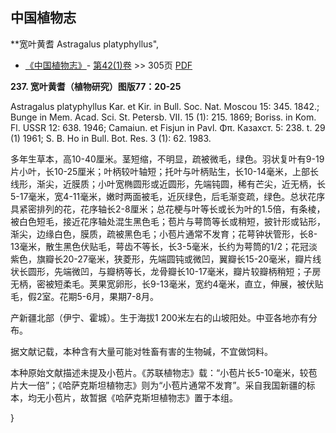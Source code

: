 
## 中国植物志



**宽叶黄耆 Astragalus platyphyllus",



* [《中国植物志》](http://www.iplant.cn/frps)- [第42(1)卷](http://www.iplant.cn/frps/vol/42(1)) >> 305页 [PDF](http://www.iplant.cn/frps/pdf/42(1)/305.pdf)


**237. 宽叶黄耆（植物研究）图版77：20-25**

Astragalus platyphyllus Kar. et Kir. in Bull. Soc. Nat. Moscou 15: 345. 1842.; Bunge in Mem. Acad. Sci. St. Petersb. VII. 15 (1): 215. 1869; Boriss. in Kom. Fl. USSR 12: 638. 1946; Camaiun. et Fisjun in Pavl. Φπ. Казахст. 5: 238. t. 29 (1) 1961; S. B. Ho in Bull. Bot. Res. 3 (1): 62. 1983.

多年生草本，高10-40厘米。茎短缩，不明显，疏被微毛，绿色。羽状复叶有9-19片小叶，长10-25厘米；叶柄较叶轴短；托叶与叶柄贴生，长10-14毫米，上部长线形，渐尖，近膜质；小叶宽椭圆形或近圆形，先端钝圆，稀有芒尖，近无柄，长5-17毫米，宽4-11毫米，嫩时两面被毛，近灰绿色，后毛渐变疏，绿色。总状花序具紧密排列的花，花序轴长2-8厘米；总花梗与叶等长或长为叶的1.5倍，有条棱，被白色短毛，接近花序轴处混生黑色毛；苞片与萼筒等长或稍短，披针形或钻形，渐尖，边缘白色，膜质，疏被黑色毛；小苞片通常不发育；花萼钟状管形，长8-13毫米，散生黑色伏贴毛，萼齿不等长，长3-5毫米，长约为萼筒的1/2；花冠淡紫色，旗瓣长20-27毫米，狭菱形，先端圆钝或微凹，翼瓣长15-20毫米，瓣片线状长圆形，先端微凹，与瓣柄等长，龙骨瓣长10-17毫米，瓣片较瓣柄稍短；子房无柄，密被短柔毛。荚果宽卵形，长9-13毫米，宽约4毫米，直立，伸展，被伏贴毛，假2室。花期5-6月，果期7-8月。

产新疆北部（伊宁、霍城）。生于海拔1 200米左右的山坡阳处。中亚各地亦有分布。

据文献记载，本种含有大量可能对牲畜有害的生物碱，不宜做饲料。

本种原始文献描述未提及小苞片。《苏联植物志》载：“小苞片长5-10毫米，较苞片大一倍”；《哈萨克斯坦植物志》则为“小苞片通常不发育”。采自我国新疆的标本，均无小苞片，故暂据《哈萨克斯坦植物志》置于本组。



}